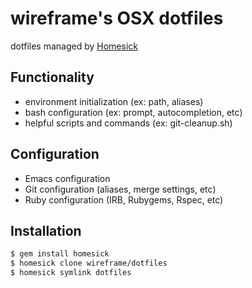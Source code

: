 # wireframe's OSX dotfiles

dotfiles managed by [Homesick](https://github.com/technicalpickles/homesick)

## Functionality
* environment initialization (ex: path, aliases)
* bash configuration (ex: prompt, autocompletion, etc)
* helpful scripts and commands (ex: git-cleanup.sh)

## Configuration
* Emacs configuration
* Git configuration (aliases, merge settings, etc)
* Ruby configuration (IRB, Rubygems, Rspec, etc)

## Installation

```bash
$ gem install homesick
$ homesick clone wireframe/dotfiles
$ homesick symlink dotfiles
```

